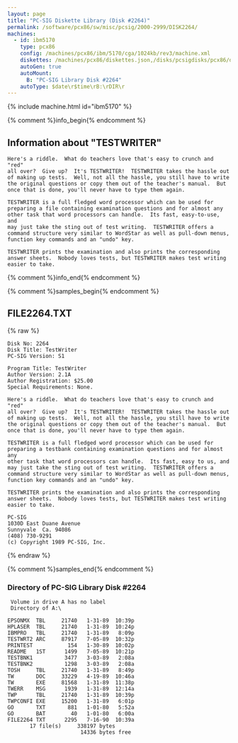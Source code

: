 ```yaml
---
layout: page
title: "PC-SIG Diskette Library (Disk #2264)"
permalink: /software/pcx86/sw/misc/pcsig/2000-2999/DISK2264/
machines:
  - id: ibm5170
    type: pcx86
    config: /machines/pcx86/ibm/5170/cga/1024kb/rev3/machine.xml
    diskettes: /machines/pcx86/diskettes.json,/disks/pcsigdisks/pcx86/diskettes.json
    autoGen: true
    autoMount:
      B: "PC-SIG Library Disk #2264"
    autoType: $date\r$time\rB:\rDIR\r
---
```


{% include machine.html id="ibm5170" %}

{% comment %}info_begin{% endcomment %}

## Information about "TESTWRITER"

    Here's a riddle.  What do teachers love that's easy to crunch and "red"
    all over?  Give up?  It's TESTWRITER!  TESTWRITER takes the hassle out
    of making up tests.  Well, not all the hassle, you still have to write
    the original questions or copy them out of the teacher's manual.  But
    once that is done, you'll never have to type them again.
    
    TESTWRITER is a full fledged word processor which can be used for
    preparing a file containing examination questions and for almost any
    other task that word processors can handle.  Its fast, easy-to-use, and
    may just take the sting out of test writing.  TESTWRITER offers a
    command structure very similar to WordStar as well as pull-down menus,
    function key commands and an "undo" key.
    
    TESTWRITER prints the examination and also prints the corresponding
    answer sheets.  Nobody loves tests, but TESTWRITER makes test writing
    easier to take.
{% comment %}info_end{% endcomment %}

{% comment %}samples_begin{% endcomment %}

## FILE2264.TXT

{% raw %}
```
Disk No: 2264                                                           
Disk Title: TestWriter                                                  
PC-SIG Version: S1                                                      
                                                                        
Program Title: TestWriter                                               
Author Version: 2.1A                                                    
Author Registration: $25.00                                             
Special Requirements: None.                                             
                                                                        
Here's a riddle.  What do teachers love that's easy to crunch and "red" 
all over?  Give up?  It's TESTWRITER!  TESTWRITER takes the hassle out  
of making up tests.  Well, not all the hassle, you still have to write  
the original questions or copy them out of the teacher's manual.  But   
once that is done, you'll never have to type them again.                
                                                                        
TESTWRITER is a full fledged word processor which can be used for       
preparing a testbank containing examination questions and for almost any
other task that word processors can handle.  Its fast, easy to us, and  
may just take the sting out of test writing.  TESTWRITER offers a       
command structure very similar to WordStar as well as pull-down menus,  
function key commands and an "undo" key.                                
                                                                        
TESTWRITER prints the examination and also prints the corresponding     
answer sheets.  Nobody loves tests, but TESTWRITER makes test writing   
easier to take.                                                         
                                                                        
PC-SIG                                                                  
1030D East Duane Avenue                                                 
Sunnyvale  Ca. 94086                                                    
(408) 730-9291                                                          
(c) Copyright 1989 PC-SIG, Inc.                                         
```
{% endraw %}

{% comment %}samples_end{% endcomment %}

### Directory of PC-SIG Library Disk #2264

     Volume in drive A has no label
     Directory of A:\

    EPSONMX  TBL     21740   1-31-89  10:39p
    HPLASER  TBL     21740   1-31-89  10:24p
    IBMPRO   TBL     21740   1-31-89   8:09p
    TESTWRT2 ARC     87917   7-05-89  10:32p
    PRINTEST           154   1-30-89  10:02p
    README   1ST      1499   7-05-89  10:21p
    TESTBNK1          3477   3-03-89   2:08a
    TESTBNK2          1298   3-03-89   2:08a
    TOSH     TBL     21740   1-31-89   8:49p
    TW       DOC     33229   4-19-89  10:46a
    TW       EXE     81568   1-31-89  11:38p
    TWERR    MSG      1939   1-31-89  12:14a
    TWP      TBL     21740   1-31-89  10:39p
    TWPCONFI EXE     15200   1-31-89   6:01p
    GO       TXT       881   1-01-80   5:52a
    GO       BAT        40   1-01-80   6:00a
    FILE2264 TXT      2295   7-16-90  10:39a
           17 file(s)     338197 bytes
                           14336 bytes free
